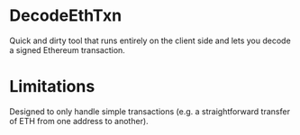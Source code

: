 # DecodeEthTxn
Quick and dirty tool that runs entirely on the client side and lets you decode a signed Ethereum transaction.

# Limitations
Designed to only handle simple transactions (e.g. a straightforward transfer of ETH from one address to another).
